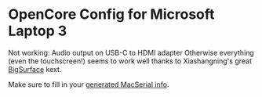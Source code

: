# OpenCore Config for Microsoft Laptop 3
Not working: Audio output on USB-C to HDMI adapter
Otherwise everything (even the touchscreen!) seems to work well thanks to Xiashangning's great [BigSurface](https://github.com/Xiashangning/BigSurface) kext.

Make sure to fill in your [generated MacSerial info](https://dortania.github.io/OpenCore-Post-Install/universal/iservices.html).
